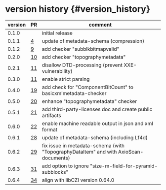 version history                 {#version_history}
============

 version        |  PR                                                  | comment
 -------------- | ---------------------------------------------------- | ---------------------------------------------------
 0.1.0          |                                                      | initial release
 0.1.1          | [4](https://github.com/ZEISS/czicheck/pull/4)        | update of metadata-schema (compression)
 0.1.2          | [9](https://github.com/ZEISS/czicheck/pull/9)        | add checker "subblkbitmapvalid"
 0.2.0          | [10](https://github.com/ZEISS/czicheck/pull/10)      | add checker "topographymetadata"
 0.2.1          | [11](https://github.com/ZEISS/czicheck/pull/11)      | disallow DTD-processing (prevent XXE-vulnerability)
 0.3.0          | [11](https://github.com/ZEISS/czicheck/pull/15)      | enable strict parsing
 0.4.0          | [19](https://github.com/ZEISS/czicheck/pull/19)      | add check for "ComponentBitCount" to basicxmlmetadata-checker
 0.5.0          | [20](https://github.com/ZEISS/czicheck/pull/20)      | enhance "topographymetadata" checker
 0.5.1          | [21](https://github.com/ZEISS/czicheck/pull/21)      | add third-party-licenses doc and create public artifacts
 0.6.0          | [22](https://github.com/ZEISS/czicheck/pull/22)      | enable machine readable output in json and xml format
 0.6.1          | [28](https://github.com/ZEISS/czicheck/pull/28)      | update of metadata-schema (including Lf4d)
 0.6.2          | [29](https://github.com/ZEISS/czicheck/pull/29)      | fix issue in metadata-schema (with "TopographyDataItem" and with AxioScan-documents)
 0.6.3          | [31](https://github.com/ZEISS/czicheck/pull/31)      | add option to ignore "size-m-field-for-pyramid-subblocks"
 0.6.4          | [34](https://github.com/ZEISS/czicheck/pull/34)      | align with libCZI version 0.64.0
